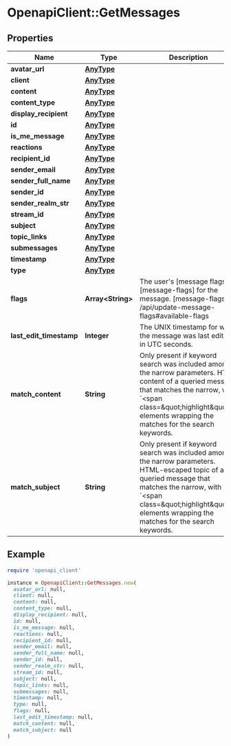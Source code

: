 # OpenapiClient::GetMessages

## Properties

| Name | Type | Description | Notes |
| ---- | ---- | ----------- | ----- |
| **avatar_url** | [**AnyType**](.md) |  | [optional] |
| **client** | [**AnyType**](.md) |  | [optional] |
| **content** | [**AnyType**](.md) |  | [optional] |
| **content_type** | [**AnyType**](.md) |  | [optional] |
| **display_recipient** | [**AnyType**](.md) |  | [optional] |
| **id** | [**AnyType**](.md) |  | [optional] |
| **is_me_message** | [**AnyType**](.md) |  | [optional] |
| **reactions** | [**AnyType**](.md) |  | [optional] |
| **recipient_id** | [**AnyType**](.md) |  | [optional] |
| **sender_email** | [**AnyType**](.md) |  | [optional] |
| **sender_full_name** | [**AnyType**](.md) |  | [optional] |
| **sender_id** | [**AnyType**](.md) |  | [optional] |
| **sender_realm_str** | [**AnyType**](.md) |  | [optional] |
| **stream_id** | [**AnyType**](.md) |  | [optional] |
| **subject** | [**AnyType**](.md) |  | [optional] |
| **topic_links** | [**AnyType**](.md) |  | [optional] |
| **submessages** | [**AnyType**](.md) |  | [optional] |
| **timestamp** | [**AnyType**](.md) |  | [optional] |
| **type** | [**AnyType**](.md) |  | [optional] |
| **flags** | **Array&lt;String&gt;** | The user&#39;s [message flags][message-flags] for the message.  [message-flags]: /api/update-message-flags#available-flags  | [optional] |
| **last_edit_timestamp** | **Integer** | The UNIX timestamp for when the message was last edited, in UTC seconds.  | [optional] |
| **match_content** | **String** | Only present if keyword search was included among the narrow parameters. HTML content of a queried message that matches the narrow, with &#x60;&lt;span class&#x3D;\&quot;highlight\&quot;&gt;&#x60; elements wrapping the matches for the search keywords.  | [optional] |
| **match_subject** | **String** | Only present if keyword search was included among the narrow parameters. HTML-escaped topic of a queried message that matches the narrow, with &#x60;&lt;span class&#x3D;\&quot;highlight\&quot;&gt;&#x60; elements wrapping the matches for the search keywords.  | [optional] |

## Example

```ruby
require 'openapi_client'

instance = OpenapiClient::GetMessages.new(
  avatar_url: null,
  client: null,
  content: null,
  content_type: null,
  display_recipient: null,
  id: null,
  is_me_message: null,
  reactions: null,
  recipient_id: null,
  sender_email: null,
  sender_full_name: null,
  sender_id: null,
  sender_realm_str: null,
  stream_id: null,
  subject: null,
  topic_links: null,
  submessages: null,
  timestamp: null,
  type: null,
  flags: null,
  last_edit_timestamp: null,
  match_content: null,
  match_subject: null
)
```

